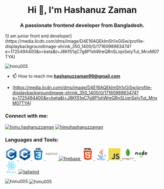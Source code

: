 


<h1 align="center">Hi 👋, I'm Hashanuz Zaman</h1>
<h3 align="center">A passionate frontend developer from Bangladesh.</h3>
![I am junior front end developer](https://media.licdn.com/dms/image/D4E16AQEkIm5h1xGiSw/profile-displaybackgroundimage-shrink_350_1400/0/1716098983474?e=1725494400&v=beta&t=J8KfS1qC7g8P1xhWreQRnSLiqnSelyTut_MnxM07TYA)


<p align="left"> <img src="https://komarev.com/ghpvc/?username=himu005&label=Profile%20views&color=0e75b6&style=flat" alt="himu005" /> </p>

- 📫 How to reach me **hashanuzzaman99@gmail.com**

- (https://media.licdn.com/dms/image/D4E16AQEkIm5h1xGiSw/profile-displaybackgroundimage-shrink_350_1400/0/1716098983474?e=1725494400&v=beta&t=J8KfS1qC7g8P1xhWreQRnSLiqnSelyTut_MnxM07TYA)

<h3 align="left">Connect with me:</h3>
<p align="left">
<a href="https://fb.com/himu.hashanuzzaman" target="blank"><img align="center" src="https://raw.githubusercontent.com/rahuldkjain/github-profile-readme-generator/master/src/images/icons/Social/facebook.svg" alt="himu.hashanuzzaman" height="30" width="40" /></a>
<a href="https://instagram.com/himuhashanuzzaman" target="blank"><img align="center" src="https://raw.githubusercontent.com/rahuldkjain/github-profile-readme-generator/master/src/images/icons/Social/instagram.svg" alt="himuhashanuzzaman" height="30" width="40" /></a>
</p>

<h3 align="left">Languages and Tools:</h3>
<p align="left"> <a href="https://www.cprogramming.com/" target="_blank" rel="noreferrer"> <img src="https://raw.githubusercontent.com/devicons/devicon/master/icons/c/c-original.svg" alt="c" width="40" height="40"/> </a> <a href="https://www.w3schools.com/cpp/" target="_blank" rel="noreferrer"> <img src="https://raw.githubusercontent.com/devicons/devicon/master/icons/cplusplus/cplusplus-original.svg" alt="cplusplus" width="40" height="40"/> </a> <a href="https://www.w3schools.com/css/" target="_blank" rel="noreferrer"> <img src="https://raw.githubusercontent.com/devicons/devicon/master/icons/css3/css3-original-wordmark.svg" alt="css3" width="40" height="40"/> </a> <a href="https://expressjs.com" target="_blank" rel="noreferrer"> <img src="https://raw.githubusercontent.com/devicons/devicon/master/icons/express/express-original-wordmark.svg" alt="express" width="40" height="40"/> </a> <a href="https://firebase.google.com/" target="_blank" rel="noreferrer"> <img src="https://www.vectorlogo.zone/logos/firebase/firebase-icon.svg" alt="firebase" width="40" height="40"/> </a> <a href="https://www.w3.org/html/" target="_blank" rel="noreferrer"> <img src="https://raw.githubusercontent.com/devicons/devicon/master/icons/html5/html5-original-wordmark.svg" alt="html5" width="40" height="40"/> </a> <a href="https://www.java.com" target="_blank" rel="noreferrer"> <img src="https://raw.githubusercontent.com/devicons/devicon/master/icons/java/java-original.svg" alt="java" width="40" height="40"/> </a> <a href="https://developer.mozilla.org/en-US/docs/Web/JavaScript" target="_blank" rel="noreferrer"> <img src="https://raw.githubusercontent.com/devicons/devicon/master/icons/javascript/javascript-original.svg" alt="javascript" width="40" height="40"/> </a> <a href="https://www.mongodb.com/" target="_blank" rel="noreferrer"> <img src="https://raw.githubusercontent.com/devicons/devicon/master/icons/mongodb/mongodb-original-wordmark.svg" alt="mongodb" width="40" height="40"/> </a> <a href="https://nodejs.org" target="_blank" rel="noreferrer"> <img src="https://raw.githubusercontent.com/devicons/devicon/master/icons/nodejs/nodejs-original-wordmark.svg" alt="nodejs" width="40" height="40"/> </a> <a href="https://reactjs.org/" target="_blank" rel="noreferrer"> <img src="https://raw.githubusercontent.com/devicons/devicon/master/icons/react/react-original-wordmark.svg" alt="react" width="40" height="40"/> </a> <a href="https://tailwindcss.com/" target="_blank" rel="noreferrer"> <img src="https://www.vectorlogo.zone/logos/tailwindcss/tailwindcss-icon.svg" alt="tailwind" width="40" height="40"/> </a> </p>

<p><img align="left" src="https://github-readme-stats.vercel.app/api/top-langs?username=himu005&show_icons=true&locale=en&layout=compact" alt="himu005" /></p>

<p>&nbsp;<img align="center" src="https://github-readme-stats.vercel.app/api?username=himu005&show_icons=true&locale=en" alt="himu005" /></p>
